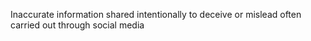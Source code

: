 Inaccurate information shared intentionally to deceive or mislead
often carried out through social media